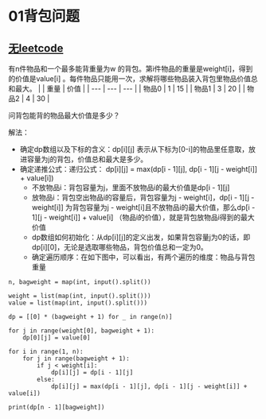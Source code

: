 # 01背包问题

## [无leetcode]()

有n件物品和一个最多能背重量为w 的背包。第i件物品的重量是weight[i]，得到的价值是value[i] 。每件物品只能用一次，求解将哪些物品装入背包里物品价值总和最大。
|  | 重量 | 价值 |
| --- | --- | --- |
| 物品0 | 1 | 15 |
| 物品1 | 3 | 20 |
| 物品2 | 4 | 30 |

问背包能背的物品最大价值是多少？

解法：
- 确定dp数组以及下标的含义：dp[i][j] 表示从下标为[0-i]的物品里任意取，放进容量为j的背包，价值总和最大是多少。
- 确定递推公式：递归公式： dp[i][j] = max(dp[i - 1][j], dp[i - 1][j - weight[i]] + value[i])
  - 不放物品i：背包容量为j，里面不放物品i的最大价值是dp[i - 1][j]
  - 放物品i：背包空出物品i的容量后，背包容量为j - weight[i]，dp[i - 1][j - weight[i]] 为背包容量为j - weight[i]且不放物品i的最大价值，那么dp[i - 1][j - weight[i]] + value[i] （物品i的价值），就是背包放物品i得到的最大价值
  - dp数组如何初始化：从dp[i][j]的定义出发，如果背包容量j为0的话，即dp[i][0]，无论是选取哪些物品，背包价值总和一定为0。
  - 确定遍历顺序：在如下图中，可以看出，有两个遍历的维度：物品与背包重量
```
n, bagweight = map(int, input().split())

weight = list(map(int, input().split()))
value = list(map(int, input().split()))

dp = [[0] * (bagweight + 1) for _ in range(n)]

for j in range(weight[0], bagweight + 1):
    dp[0][j] = value[0]

for i in range(1, n):
    for j in range(bagweight + 1):
        if j < weight[i]:
            dp[i][j] = dp[i - 1][j]
        else:
            dp[i][j] = max(dp[i - 1][j], dp[i - 1][j - weight[i]] + value[i])

print(dp[n - 1][bagweight])
```
